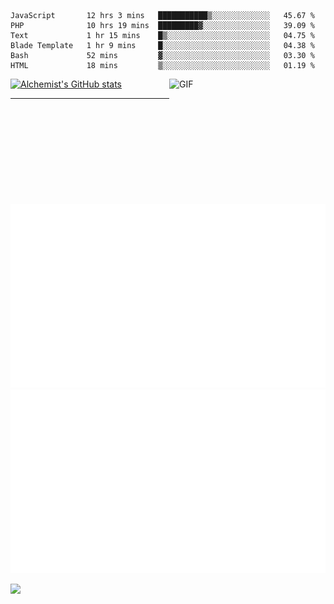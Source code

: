 <!--START_SECTION:waka-->

```text
JavaScript       12 hrs 3 mins   ███████████▒░░░░░░░░░░░░░   45.67 %
PHP              10 hrs 19 mins  █████████▓░░░░░░░░░░░░░░░   39.09 %
Text             1 hr 15 mins    █▒░░░░░░░░░░░░░░░░░░░░░░░   04.75 %
Blade Template   1 hr 9 mins     █░░░░░░░░░░░░░░░░░░░░░░░░   04.38 %
Bash             52 mins         ▓░░░░░░░░░░░░░░░░░░░░░░░░   03.30 %
HTML             18 mins         ▒░░░░░░░░░░░░░░░░░░░░░░░░   01.19 %
```

<!--END_SECTION:waka-->

[![Alchemist's GitHub stats](https://github-readme-stats.vercel.app/api?username=DrMaxis&show_icons=true&theme=outrun&count_private=true)](#)
<img align="right" alt="GIF" src="https://user-images.githubusercontent.com/5355808/139111924-210cc6fa-9fb1-4dac-929d-6324a5836a92.gif" width="250" height="200" />
<hr />

![](https://raw.githubusercontent.com/DrMaxis/github-stats-transparent/output/generated/overview.svg)
![](https://raw.githubusercontent.com/DrMaxis/github-stats-transparent/output/generated/languages.svg)

 
<a href="https://count.getloli.com/"><img src="https://count.getloli.com/get/@:maxis-the-alchemist?theme=rule34"></a>
<!-- https://count.getloli.com/get/@alchemist?theme=rule34 -->
<br>
